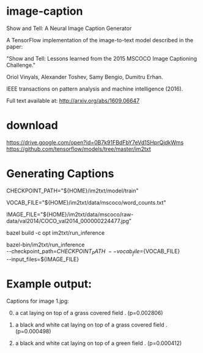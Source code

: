 # image-caption

Show and Tell: A Neural Image Caption Generator

A TensorFlow implementation of the image-to-text model described in the paper:

"Show and Tell: Lessons learned from the 2015 MSCOCO Image Captioning Challenge."

Oriol Vinyals, Alexander Toshev, Samy Bengio, Dumitru Erhan.

IEEE transactions on pattern analysis and machine intelligence (2016).

Full text available at: http://arxiv.org/abs/1609.06647

# download
https://drive.google.com/open?id=0B7k91FBdFbY7eVd1SHprQjdkWms
https://github.com/tensorflow/models/tree/master/im2txt

# Generating Captions
CHECKPOINT_PATH="${HOME}/im2txt/model/train"

VOCAB_FILE="${HOME}/im2txt/data/mscoco/word_counts.txt"

IMAGE_FILE="${HOME}/im2txt/data/mscoco/raw-data/val2014/COCO_val2014_000000224477.jpg"

bazel build -c opt im2txt/run_inference

bazel-bin/im2txt/run_inference \
  --checkpoint_path=${CHECKPOINT_PATH} \
  --vocab_file=${VOCAB_FILE} \
  --input_files=${IMAGE_FILE}
  
 # Example output:

Captions for image 1.jpg:

  0) a cat laying on top of a grass covered field . (p=0.002806)
  
  1) a black and white cat laying on top of a grass covered field . (p=0.000498)
  
  2) a black and white cat laying on top of a green field . (p=0.000412)

